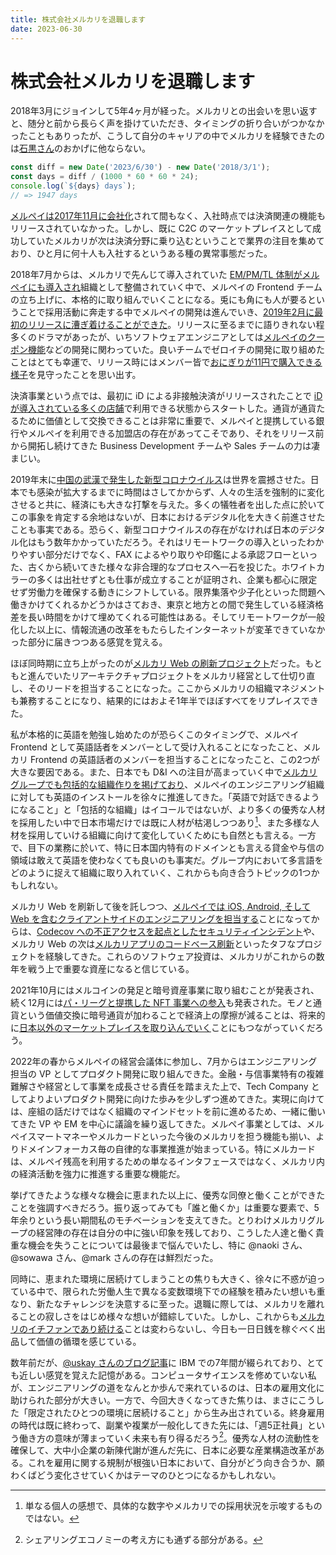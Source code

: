 ```yaml
---
title: 株式会社メルカリを退職します
date: 2023-06-30
---
```


# 株式会社メルカリを退職します

2018年3月にジョインして5年4ヶ月が経った。メルカリとの出会いを思い返すと、随分と前から長らく声を掛けていただき、タイミングの折り合いがつかなかったこともありったが、こうして自分のキャリアの中でメルカリを経験できたのは[石黒さん](https://twitter.com/takaya_i)のおかげに他ならない。

```javascript
const diff = new Date('2023/6/30') - new Date('2018/3/1');
const days = diff / (1000 * 60 * 60 * 24);
console.log(`${days} days`);
// => 1947 days
```

[メルペイは2017年11月に会社化](https://about.mercari.com/press/news/articles/20171204_merpay/)されて間もなく、入社時点では決済関連の機能もリリースされていなかった。しかし、既に C2C のマーケットプレイスとして成功していたメルカリが次は決済分野に乗り込むということで業界の注目を集めており、ひと月に何十人も入社するというある種の異常事態だった。

2018年7月からは、メルカリで先んじて導入されていた [EM/PM/TL 体制がメルペイにも導入され](https://engineering.mercari.com/blog/entry/2019-12-13-102343/)組織として整備されていく中で、メルペイの Frontend チーム の立ち上げに、本格的に取り組んでいくことになる。兎にも角にも人が要るということで採用活動に奔走する中でメルペイの開発は進んでいき、[2019年2月に最初のリリースに漕ぎ着けることができた](https://jp.merpay.com/news/2019/02/ios_release/)。リリースに至るまでに語りきれない程多くのドラマがあったが、いちソフトウェアエンジニアとしては[メルペイのクーポン機能](https://mercan.mercari.com/articles/12786/)などの開発に関わっていた。良いチームでゼロイチの開発に取り組めたことはとても幸運で、リリース時にはメンバー皆で[おにぎりが11円で購入できる様子](https://japan.cnet.com/article/35134954/)を見守ったことを思い出す。

決済事業という点では、最初に iD による非接触決済がリリースされたことで [iD が導入されている多くの店舗](https://id-credit.com/search/index.html)で利用できる状態からスタートした。通貨が通貨たるために価値として交換できることは非常に重要で、メルペイと提携している銀行やメルペイを利用できる加盟店の存在があってこそであり、それをリリース前から開拓し続けてきた Business Development チームや Sales チームの力は凄まじい。

2019年末に[中国の武漢で発生した新型コロナウイルス](https://www.mhlw.go.jp/content/10900000/000591992.pdf)は世界を震撼させた。日本でも感染が拡大するまでに時間はさしてかからず、人々の生活を強制的に変化させると共に、経済にも大きな打撃を与えた。多くの犠牲者を出した点に於いてこの事象を肯定する余地はないが、日本におけるデジタル化を大きく前進させたことも事実である。恐らく、新型コロナウイルスの存在がなければ日本のデジタル化はもう数年かかっていただろう。それはリモートワークの導入といったわかりやすい部分だけでなく、FAX によるやり取りや印鑑による承認フローといった、古くから続いてきた様々な非合理的なプロセスへ一石を投じた。ホワイトカラーの多くは出社せずとも仕事が成立することが証明され、企業も都心に限定せず労働力を確保する動きにシフトしている。限界集落や少子化といった問題へ働きかけてくれるかどうかはさておき、東京と地方との間で発生している経済格差を長い時間をかけて埋めてくれる可能性はある。そしてリモートワークが一般化した以上に、情報流通の改革をもたらしたインターネットが変革できていなかった部分に届きつつある感覚を覚える。

ほぼ同時期に立ち上がったのが[メルカリ Web の刷新プロジェクト](https://engineering.mercari.com/blog/entry/20210810-the-new-mercari-web/)だった。もともと進んでいたリアーキテクチャプロジェクトをメルカリ経営として仕切り直し、そのリードを担当することになった。ここからメルカリの組織マネジメントも兼務することになり、結果的にはおよそ1年半でほぼすべてをリプレイスできた。

私が本格的に英語を勉強し始めたのが恐らくこのタイミングで、メルペイ Frontend として英語話者をメンバーとして受け入れることになったこと、メルカリ Frontend の英語話者のメンバーを担当することになったこと、この2つが大きな要因である。また、日本でも D&I への注目が高まっていく中で[メルカリグループでも包括的な組織作りを掲げており](https://careers.mercari.com/jp/diversity/)、メルペイのエンジニアリング組織に対しても英語のインストールを徐々に推進してきた。「英語で対話できるようになること」と「包括的な組織」はイコールではないが、より多くの優秀な人材を採用したい中で日本市場だけでは既に人材が枯渇しつつあり[^1]、また多様な人材を採用していける組織に向けて変化していくためにも自然とも言える。一方で、目下の業務に於いて、特に日本国内特有のドメインとも言える貸金や与信の領域は敢えて英語を使わなくても良いのも事実だ。グループ内において多言語をどのように捉えて組織に取り入れていく、これからも向き合うトピックの1つかもしれない。

[^1]: 単なる個人の感想で、具体的な数字やメルカリでの採用状況を示唆するものではない。

メルカリ Web を刷新して後を託しつつ、[メルペイでは iOS, Android, そして Web を含むクライアントサイドのエンジニアリングを担当する](https://engineering.mercari.com/blog/entry/20211205-merpay-client-engineering/)ことになってからは、[Codecov への不正アクセスを起点としたセキュリティインシデント](https://about.mercari.com/press/news/articles/20210521_incident_report/)や、メルカリ Web の次は[メルカリアプリのコードベース刷新](https://engineering.mercari.com/blog/entry/20221213-ground-up-app/)といったタフなプロジェクトを経験してきた。これらのソフトウェア投資は、メルカリがこれからの数年を戦う上で重要な資産になると信じている。

2021年10月にはメルコインの発足と暗号資産事業に取り組むことが発表され、続く12月には[パ・リーグと提携した NFT 事業への参入](https://about.mercari.com/press/news/articles/20211216pacificleagueexcitingmoments/)も発表された。モノと通貨という価値交換に暗号通貨が加わることで経済上の摩擦が減ることは、将来的に[日本以外のマーケットプレイスを取り込んでいく](https://about.mercari.com/press/news/articles/20211118_newleadership/)ことにもつながっていくだろう。

2022年の春からメルペイの経営会議体に参加し、7月からはエンジニアリング担当の VP としてプロダクト開発に取り組んできた。金融・与信事業特有の複雑難解さや経営として事業を成長させる責任を踏まえた上で、Tech Company としてよりよいプロダクト開発に向けた歩みを少しずつ進めてきた。実現に向けては、座組の話だけではなく組織のマインドセットを前に進めるため、一緒に働いてきた VP や EM を中心に議論を繰り返してきた。メルペイ事業としては、メルペイスマートマネーやメルカードといった今後のメルカリを担う機能も揃い、よりドメインフォーカス毎の自律的な事業推進が始まっている。特にメルカードは、メルペイ残高を利用するための単なるインタフェースではなく、メルカリ内の経済活動を強力に推進する重要な機能だ。

挙げてきたような様々な機会に恵まれた以上に、優秀な同僚と働くことができたことを強調すべきだろう。振り返ってみても「誰と働くか」は重要な要素で、5年余りという長い期間私のモチベーションを支えてきた。とりわけメルカリグループの経営陣の存在は自分の中に強い印象を残しており、こうした人達と働く貴重な機会を失うことについては最後まで悩んでいたし、特に @naoki さん、@sowawa さん、@mark さんの存在は鮮烈だった。

同時に、恵まれた環境に居続けてしまうことの焦りも大きく、徐々に不惑が迫っている中で、限られた労働人生で異なる変数環境下での経験を積みたい想いも重なり、新たなチャレンジを決意するに至った。退職に際しては、メルカリを離れることの寂しさをはじめ様々な想いが錯綜していた。しかし、これからも[メルカリのイチファンであり続ける](https://careers.mercari.com/jp/culturedoc/#:~:text=退職後も好きな会社を目指し、メルカリの卒業者がさまざまな場で活躍していくことは喜ぶべきこと)ことは変わらないし、今日も一日日銭を稼ぐべく出品して価値の循環を感じている。

数年前だが、[@uskay さんのブログ記事](https://blog.uskay.io/article/003-career-and-hiring)に IBM での7年間が綴られており、とても近しい感覚を覚えた記憶がある。コンピュータサイエンスを修めていない私が、エンジニアリングの道をなんとか歩んで来れているのは、日本の雇用文化に助けられた部分が大きい。一方で、今回大きくなってきた焦りは、まさにこうした「限定されたひとつの環境に居続けること」から生み出されている。終身雇用の時代は既に終わって、副業や複業が一般化してきた先には、「週5正社員」という働き方の意味が薄まっていく未来も有り得るだろう[^2]。優秀な人材の流動性を確保して、大中小企業の新陳代謝が進んだ先に、日本に必要な産業構造改革がある。これを雇用に関する規制が根強い日本において、自分がどう向き合うか、願わくばどう変化させていくかはテーマのひとつになるかもしれない。

[^2]: シェアリングエコノミーの考え方にも通ずる部分がある。
